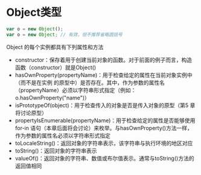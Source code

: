 # Object类型

```javascript
var o = new Object();
var o = new Object; // 有效，但不推荐省略圆括号
```

Object 的每个实例都具有下列属性和方法

* constructor：保存着用于创建当前对象的函数。对于前面的例子而言，构造函数（constructor）就是Object()
* hasOwnProperty(propertyName)：用于检查给定的属性在当前对象实例中（而不是在实例
  的原型中）是否存在。其中，作为参数的属性名（propertyName）必须以字符串形式指定（例如：o.hasOwnProperty("name")）
* isPrototypeOf(object)：用于检查传入的对象是否是传入对象的原型（第5 章将讨论原型）
* propertyIsEnumerable(propertyName)：用于检查给定的属性是否能够使用for-in 语句（本章后面将会讨论）来枚举。与hasOwnProperty()方法一样，作为参数的属性名必须以字符串形式指定
* toLocaleString()：返回对象的字符串表示，该字符串与执行环境的地区对应
* toString()：返回对象的字符串表示
* valueOf()：返回对象的字符串、数值或布尔值表示。通常与toString()方法的返回值相同
